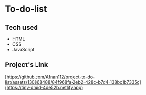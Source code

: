 ﻿# To-do-list
 ## Tech used
  - HTML
  - CSS
  - JavaScript
## Project's Link
[https://github.com/Afnan112/project-to-do-list/assets/130868488/84f968fa-2eb2-428c-b7d4-138bc1b7335c](https://tiny-druid-4de52b.netlify.app)

